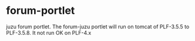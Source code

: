 forum-portlet
=============

juzu forum portlet. The forum-juzu portlet will run on tomcat of PLF-3.5.5 to PLF-3.5.8. It not run OK on PLF-4.x
